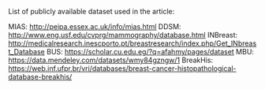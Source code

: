 List of publicly available dataset used in the article:

MIAS:     http://peipa.essex.ac.uk/info/mias.html
DDSM:     http://www.eng.usf.edu/cvprg/mammography/database.html
INBreast: http://medicalresearch.inescporto.pt/breastresearch/index.php/Get_INbreast_Database
BUS:      https://scholar.cu.edu.eg/?q=afahmy/pages/dataset
MBU:      https://data.mendeley.com/datasets/wmy84gzngw/1
BreakHis: https://web.inf.ufpr.br/vri/databases/breast-cancer-histopathological-database-breakhis/
